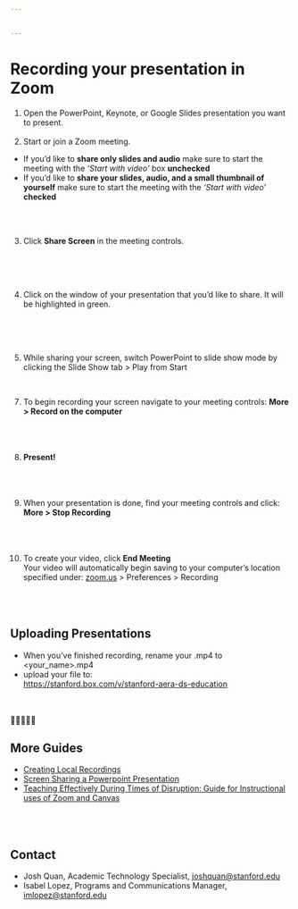 ```yaml
---


---
```


<h1 id="recording-your-presentation-in-zoom">Recording your presentation in Zoom</h1>
<ol>
<li>Open the PowerPoint, Keynote, or Google Slides presentation you want to present.<br>
<br></li>
<li>Start or join a Zoom meeting.</li>
</ol>
<ul>
<li>If you’d like to <strong>share only slides and audio</strong> make sure to start the meeting with the <em>‘Start with video’</em> box <strong>unchecked</strong></li>
<li>If you’d like to <strong>share your slides, audio, and a small thumbnail of yourself</strong> make sure to start the meeting with the <em>‘Start with video’</em> <strong>checked</strong><br>
<img src="https://stanford.box.com/shared/static/88lkr8j0n4jyu99utv26vem80vn9wrs6.gif=50x100" alt=""></li>
</ul>
<br>
<ol start="3">
<li>Click  <strong>Share Screen</strong>  in the meeting controls.</li>
</ol>
<p><img src="https://assets.zoom.us/images/en-us/desktop/generic/share-screen-button.png" alt=""><br>
<br><br>
<br></p>
<ol start="4">
<li>Click on the window of your presentation that you’d like to share. It will be highlighted in green.</li>
</ol>
<p><img src="https://assets.zoom.us/images/en-us/desktop/linux/in-meeting/screen-share-select-window-or-app.png" alt=""><br>
<br><br>
<br></p>
<ol start="5">
<li>While sharing your screen, switch PowerPoint to slide show mode by clicking the Slide Show tab &gt; Play from Start</li>
</ol>
<br>
<ol start="7">
<li>
<p>To begin recording your screen navigate to your meeting controls: <strong>More &gt; Record on the computer</strong><br>
<img src="https://stanford.box.com/shared/static/cb82f0epqw9t1xkbwjf0jcazymzs5lj3.gif=50x100" alt=""><br>
<br><br>
<br></p>
</li>
<li>
<p><strong>Present!</strong><br>
<br><br>
<br></p>
</li>
<li>
<p>When your presentation is done, find your meeting controls and click: <strong>More &gt; Stop Recording</strong><br>
<img src="https://stanford.box.com/shared/static/66kwxuxz0nkaubnqznftm6exwrfym0i5.png=100x200" alt=""><br>
<br><br>
<br></p>
</li>
<li>
<p>To create your video, click <strong>End Meeting</strong><br>
<img src="https://community.pepperdine.edu/it/images/zoom/end-meeting-2.png" alt=""><br>
Your video will automatically begin saving to your computer’s location specified under: <a href="http://zoom.us">zoom.us</a> &gt; Preferences &gt; Recording<br>
<br><br>
<br></p>
</li>
</ol>
<h2 id="uploading-presentations">Uploading Presentations</h2>
<ul>
<li>When you’ve finished recording, rename your .mp4 to &lt;your_name&gt;.mp4</li>
<li>upload your file to:<br>
<a href="https://stanford.box.com/v/stanford-aera-ds-education">https://stanford.box.com/v/stanford-aera-ds-education</a><br>
<img src="https://stanford.box.com/shared/static/pakwdv3w06oi0upq8jmgj3eynya08e11.gif" alt=""><br>
<br></li>
</ul>
<p>🎉🎉🎉🎉🎉</p>
<h2 id="more-guides">More Guides</h2>
<ul>
<li><a href="https://support.zoom.us/hc/en-us/articles/201362473-Local-Recording">Creating Local Recordings</a></li>
<li><a href="https://support.zoom.us/hc/en-us/articles/203395347-Screen-Sharing-a-PowerPoint-Presentation">Screen Sharing a Powerpoint Presentation</a></li>
<li><a href="https://docs.google.com/document/u/1/d/1ccsudB2vwZ_GJYoKlFzGbtnmftGcXwCIwxzf-jkkoCU/preview">Teaching Effectively During Times of Disruption: Guide for Instructional uses of Zoom and Canvas</a><br>
<br><br>
<br></li>
</ul>
<h2 id="contact">Contact</h2>
<ul>
<li>Josh Quan, Academic Technology Specialist, <a href="mailto:joshquan@stanford.edu">joshquan@stanford.edu</a></li>
<li>Isabel Lopez, Programs and Communications Manager, <a href="mailto:imlopez@stanford.edu">imlopez@stanford.edu</a></li>
</ul>

